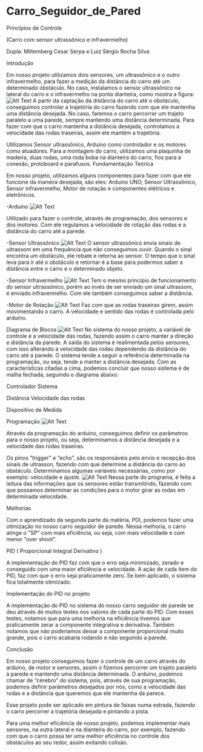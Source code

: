 # Carro_Seguidor_de_Pared

Princípios de Controle

(Carro com sensor ultrassônico e infravermelho)

Dupla: Miltemberg Cesar Serpa e Luiz Sérgio Rocha Silva

Introdução

Em nosso projeto utilizamos dois sensores, um ultrassônico e o outro infravermelho, para fazer a medição da distância do carro até um determinado obstáculo. No caso, instalamos o sensor ultrassônico na lateral do carro e o infravermelho na ponta dianteira, como mostra a figura:
![Alt Text](https://github.com/luizdm/Carro_Seguidor_de_Parede/blob/master/imagens/CARRO1.jpg?raw=true)
A partir da captação da distância do carro até o obstáculo, conseguimos controlar a trajetória do carro fazendo com que ele mantenha uma distância desejada. No caso, faremos o carro percorrer um trajeto paralelo a uma parede, sempre mantendo uma distância determinada. Para fazer com que o carro mantenha a distância desejada, controlamos a velocidade das rodas traseiras, assim ele mantém a trajetória.

Utilizamos Sensor ultrassônico, Arduino como controlador e os motores como atuadores. Para a montagem do carro, utilizamos uma plaquinha de madeira, duas rodas, uma roda boba na dianteira do carro, fios para a conexão, protoboard e parafusos.
Fundamentação Teórica

Em nosso projeto, utilizamos alguns componentes para fazer com que ele funcione da maneira desejada, são eles: Arduino UNO, Sensor Ultrassônico, Sensor infravermelho, Motor de rotação e componentes elétricos e eletrônicos.

-Arduino
![Alt Text](https://github.com/luizdm/Carro_Seguidor_de_Parede/blob/master/imagens/ARDUINO.jpg?raw=true)


Utilizado para fazer o controle, através de programação, dos sensores e dos motores. Com ele regulamos a velocidade de rotação das rodas e a distância do carro até a parede.

-Sensor Ultrassônico
![Alt Text](https://github.com/luizdm/Carro_Seguidor_de_Parede/blob/master/imagens/SENSOR.jpg?raw=true)
O sensor ultrassônico envia sinais de ultrassom em uma frequência que não conseguimos ouvir. Quando o sinal encontra um obstáculo, ele rebate e retorna ao sensor. O tempo que o sinal leva para ir até o obstáculo e retornar é a base para podermos saber a distância entre o carro e o determinado objeto.

-Sensor Infravermelho
![Alt Text](https://github.com/luizdm/Carro_Seguidor_de_Parede/blob/master/imagens/SENSORINFRA.jpg?raw=true)
Tem o mesmo princípio de funcionamento do sensor ultrassônico, porém ao invés de ser enviado um sinal ultrassom, é enviado infravermelho. Com ele também conseguimos saber a distância.

-Motor de Rotação
![Alt Text](https://github.com/luizdm/Carro_Seguidor_de_Parede/blob/master/imagens/MOTOR.jpg?raw=true)
Faz com que as rodas traseiras girem, assim movimentando o carro. A velocidade e sentido das rodas é controlada pelo arduino.

Diagrama de Blocos
![Alt Text](https://github.com/luizdm/Carro_Seguidor_de_Parede/blob/master/imagens/DIAGRAMACARRO.PNG?raw=true)
No sistema do nosso projeto, a variável de controle é a velocidade das rodas, fazendo assim o carro manter a direção e distância da parede. A saída do sistema é realimentada pelos sensores, com isso alterando a velocidade das rodas dependendo da distância do carro até a parede. O sistema tende a seguir a referência determinada na programação, ou seja, tende a manter a distância desejada. Com as características citadas a cima, podemos concluir que nosso sistema é de malha fechada, seguindo o diagrama abaixo:

Controlador Sistema

Distância Velocidade das rodas

Dispositivo de Medida

Programação
![Alt Text](https://github.com/luizdm/Carro_Seguidor_de_Parede/blob/master/imagens/CODE1.jpg?raw=true)

Através da programação do arduino, conseguimos definir os parâmetros para o nosso projeto, ou seja, determinamos a distância desejada e a velocidade das rodas traseiras.

Os pinos “trigger” e “echo”, são os responsáveis pelo envio e recepção dos sinais de ultrasson, fazendo com que determine a distância do carro ao obstáculo. Determinamos algumas variáveis necessárias, como por exemplo: velocidade e ajuste.
![Alt Text](https://github.com/luizdm/Carro_Seguidor_de_Parede/blob/master/imagens/image.png?raw=true)
Nessa parte do programa, é feita a leitura das informações que os sensores estão transmitindo, fazendo com que possamos determinar as condições para o motor girar as rodas em determinada velocidade.

Melhorias

Com o aprendizado da segunda parte da matéria, PDI, podemos fazer uma otimização no nosso carro seguidor de parede. Nessa melhoria, o carro atinge o "SP" com mais eficiência, ou seja, com mais velocidade e com menor "over shoot".

PID ( Proporcional Integral Derivativo )

A implementação do PID faz com que o erro seja minimizado, zerado e conseguido com uma maior eficiência e velocidade. A ação de cada item do PID, faz com que o erro seja praticamente zero. Se bem aplicado, o sistema fica totalmente otimizado.

Implementação do PID no projeto

A implementação do PID no sistema do nosso carro seguidor de parede se deu através de muitos testes nos valores de cada parte do PID. Com esses testes, notamos que para uma melhoria na eficiência tivemos que praticamente zerar a componente integrativa e derivativa. Também notamos que não poderíamos deixar a componente proporcional muito grande, pois o carro acabaria rodando e não seguindo a parede. 

Conclusão

Em nosso projeto conseguimos fazer o controle de um carro através do arduino, de motor e sensores, assim o fizemos percorrer um trajeto paralelo à parede e mantendo uma distância determinada. O arduino, podemos chamar de “cérebro” do sistema, pois, através de sua programação, podemos definir parâmetros desejados por nós, como a velocidade das rodas e a distância que queremos que ele mantenha da parece.

Esse projeto pode ser aplicado em pintura de faixas numa estrada, fazendo o carro percorrer a trajetória desejada e pintando a pista.

Para uma melhor eficiência de nosso projeto, podemos implementar mais sensores, na outra lateral e na dianteira do carro, por exemplo, fazendo com que o carro possa ter uma melhor eficiência no controle dos obstáculos ao seu redor, assim evitando colisão.
